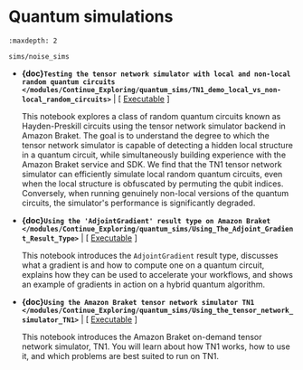 # Quantum simulations

```{toctree}
:maxdepth: 2

sims/noise_sims
```

  * **{doc}`Testing the tensor network simulator with local and non-local random quantum circuits </modules/Continue_Exploring/quantum_sims/TN1_demo_local_vs_non-local_random_circuits>`** | [ [Executable](https://mybinder.org/v2/gh/amazon-braket/amazon-braket-examples.git/feature/reorganized-examples?labpath=modules/Continue_Exploring/quantum_sims/TN1_demo_local_vs_non-local_random_circuits.ipynb) ]

    This notebook explores a class of random quantum circuits known as Hayden-Preskill circuits using the tensor network simulator backend in Amazon Braket. The goal is to understand the degree to which the tensor network simulator is capable of detecting a hidden local structure in a quantum circuit, while simultaneously building experience with the Amazon Braket service and SDK. We find that the TN1 tensor network simulator can efficiently simulate local random quantum circuits, even when the local structure is obfuscated by permuting the qubit indices. Conversely, when running genuinely non-local versions of the quantum circuits, the simulator's performance is significantly degraded.

  * **{doc}`Using the 'AdjointGradient' result type on Amazon Braket </modules/Continue_Exploring/quantum_sims/Using_The_Adjoint_Gradient_Result_Type>`** | [ [Executable](https://mybinder.org/v2/gh/amazon-braket/amazon-braket-examples.git/feature/reorganized-examples?labpath=modules/Continue_Exploring/quantum_sims/Using_The_Adjoint_Gradient_Result_Type.ipynb) ]

    This notebook introduces the `AdjointGradient` result type, discusses what a gradient is and how to compute one on a quantum circuit, explains how they can be used to accelerate your workflows, and shows an example of gradients in action on a hybrid quantum algorithm.

  * **{doc}`Using the Amazon Braket tensor network simulator TN1 </modules/Continue_Exploring/quantum_sims/Using_the_tensor_network_simulator_TN1>`** | [ [Executable](https://mybinder.org/v2/gh/amazon-braket/amazon-braket-examples.git/feature/reorganized-examples?labpath=modules/Continue_Exploring/quantum_sims/Using_the_tensor_network_simulator_TN1.ipynb) ]

    This notebook introduces the Amazon Braket on-demand tensor network simulator, TN1. You will learn about how TN1 works, how to use it, and which problems are best suited to run on TN1.
